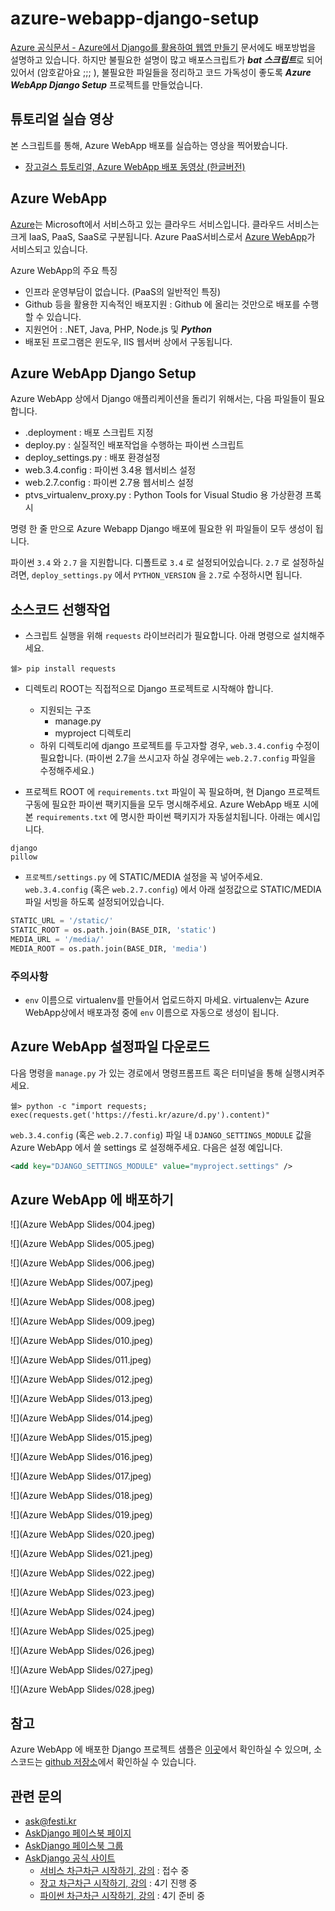 
# azure-webapp-django-setup

[Azure 공식문서 - Azure에서 Django를 활용하여 웹앱 만들기](https://azure.microsoft.com/documentation/articles/web-sites-python-create-deploy-django-app/) 문서에도 배포방법을 설명하고 있습니다. 하지만 불필요한 설명이 많고 배포스크립트가 ***bat 스크립트***로 되어있어서 (암호같아요 ;;; ), 불필요한 파일들을 정리하고 코드 가독성이 좋도록 ***Azure WebApp Django Setup*** 프로젝트를 만들었습니다.


## 튜토리얼 실습 영상

본 스크립트를 통해, Azure WebApp 배포를 실습하는 영상을 찍어봤습니다.

 * [장고걸스 튜토리얼, Azure WebApp 배포 동영상 (한글버전)](https://www.facebook.com/askdjango/videos/634463410050050/)


## Azure WebApp

[Azure](https://azure.microsoft.com/)는 Microsoft에서 서비스하고 있는 클라우드 서비스입니다. 클라우드 서비스는 크게 IaaS, PaaS, SaaS로 구분됩니다. Azure PaaS서비스로서 [Azure WebApp](https://azure.microsoft.com/services/app-service/web/)가 서비스되고 있습니다.

Azure WebApp의 주요 특징

 * 인프라 운영부담이 없습니다. (PaaS의 일반적인 특징)
 * Github 등을 활용한 지속적인 배포지원 : Github 에 올리는 것만으로 배포를 수행할 수 있습니다.
 * 지원언어 : .NET, Java, PHP, Node.js 및 ***Python***
 * 배포된 프로그램은 윈도우, IIS 웹서버 상에서 구동됩니다.


## Azure WebApp Django Setup

Azure WebApp 상에서 Django 애플리케이션을 돌리기 위해서는, 다음 파일들이 필요합니다.

 * .deployment : 배포 스크립트 지정
 * deploy.py : 실질적인 배포작업을 수행하는 파이썬 스크립트
 * deploy\_settings.py : 배포 환경설정
 * web.3.4.config : 파이썬 3.4용 웹서비스 설정
 * web.2.7.config : 파이썬 2.7용 웹서비스 설정
 * ptvs\_virtualenv\_proxy.py : Python Tools for Visual Studio 용 가상환경 프록시

명령 한 줄 만으로 Azure Webapp Django 배포에 필요한 위 파일들이 모두 생성이 됩니다.

파이썬 `3.4` 와 `2.7` 을 지원합니다. 디폴트로 `3.4` 로 설정되어있습니다. `2.7` 로 설정하실려면,  `deploy_settings.py` 에서 `PYTHON_VERSION` 을 `2.7`로 수정하시면 됩니다.


## 소스코드 선행작업

 * 스크립트 실행을 위해 `requests` 라이브러리가 필요합니다. 아래 명령으로 설치해주세요.
```
쉘> pip install requests
```
 * 디렉토리 ROOT는 직접적으로 Django 프로젝트로 시작해야 합니다.
	 * 지원되는 구조
		 * manage.py
		 * myproject 디렉토리
	 * 하위 디렉토리에 django 프로젝트를 두고자할 경우, `web.3.4.config` 수정이 필요합니다. (파이썬 2.7을 쓰시고자 하실 경우에는 `web.2.7.config` 파일을 수정해주세요.)

 * 프로젝트 ROOT 에 `requirements.txt` 파일이 꼭 필요하며, 현 Django 프로젝트 구동에 필요한 파이썬 팩키지들을 모두 명시해주세요. Azure WebApp 배포 시에 본 `requirements.txt` 에 명시한 파이썬 팩키지가 자동설치됩니다. 아래는 예시입니다.
```
django
pillow
```
 * `프로젝트/settings.py` 에 STATIC/MEDIA 설정을 꼭 넣어주세요. `web.3.4.config` (혹은 `web.2.7.config`) 에서 아래 설정값으로 STATIC/MEDIA 파일 서빙을 하도록 설정되어있습니다.
```python
STATIC_URL = '/static/'
STATIC_ROOT = os.path.join(BASE_DIR, 'static')
MEDIA_URL = '/media/'
MEDIA_ROOT = os.path.join(BASE_DIR, 'media')
```


### 주의사항

 * `env` 이름으로 virtualenv를 만들어서 업로드하지 마세요. virtualenv는 Azure WebApp상에서 배포과정 중에 `env` 이름으로 자동으로 생성이 됩니다.


## Azure WebApp 설정파일 다운로드

다음 명령을 `manage.py` 가 있는 경로에서 명령프롬프트 혹은 터미널을 통해 실행시켜주세요.

```
쉘> python -c "import requests; exec(requests.get('https://festi.kr/azure/d.py').content)"
```


`web.3.4.config` (혹은 `web.2.7.config`) 파일 내 `DJANGO_SETTINGS_MODULE` 값을 Azure WebApp 에서 쓸 settings 로 설정해주세요. 다음은 설정 예입니다.

```xml
<add key="DJANGO_SETTINGS_MODULE" value="myproject.settings" />
```


## Azure WebApp 에 배포하기

![](Azure WebApp Slides/004.jpeg)

![](Azure WebApp Slides/005.jpeg)

![](Azure WebApp Slides/006.jpeg)

![](Azure WebApp Slides/007.jpeg)

![](Azure WebApp Slides/008.jpeg)

![](Azure WebApp Slides/009.jpeg)

![](Azure WebApp Slides/010.jpeg)

![](Azure WebApp Slides/011.jpeg)

![](Azure WebApp Slides/012.jpeg)

![](Azure WebApp Slides/013.jpeg)

![](Azure WebApp Slides/014.jpeg)

![](Azure WebApp Slides/015.jpeg)

![](Azure WebApp Slides/016.jpeg)

![](Azure WebApp Slides/017.jpeg)

![](Azure WebApp Slides/018.jpeg)

![](Azure WebApp Slides/019.jpeg)

![](Azure WebApp Slides/020.jpeg)

![](Azure WebApp Slides/021.jpeg)

![](Azure WebApp Slides/022.jpeg)

![](Azure WebApp Slides/023.jpeg)

![](Azure WebApp Slides/024.jpeg)

![](Azure WebApp Slides/025.jpeg)

![](Azure WebApp Slides/026.jpeg)

![](Azure WebApp Slides/027.jpeg)

![](Azure WebApp Slides/028.jpeg)


## 참고

Azure WebApp 에 배포한 Django 프로젝트 샘플은 [이곳](http://msdjangoisbest.azurewebsites.net/)에서 확인하실 수 있으며, 소스코드는 [github 저장소](https://github.com/askdjango/djangoisbest)에서 확인하실 수 있습니다.


## 관련 문의

 * [ask@festi.kr](mailto:ask@festi.kr)
 * [AskDjango 페이스북 페이지](http://facebook.com/askdjango)
 * [AskDjango 페이스북 그룹](http://facebook.com/groups/askdjango)
 * [AskDjango 공식 사이트](http://festi.kr)
	 * [서비스 차근차근 시작하기, 강의](http://festi.kr/class/service/) : 접수 중
     * [장고 차근차근 시작하기, 강의](http://festi.kr/class/django/) : 4기 진행 중
     * [파이썬 차근차근 시작하기, 강의](http://festi.kr/class/python/) : 4기 준비 중

